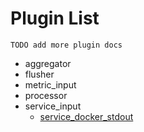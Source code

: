 # Plugin List
`TODO add more plugin docs`
- aggregator
- flusher
- metric_input
- processor
- service_input
	- [service_docker_stdout](service_input/service_docker_stdout.md)
